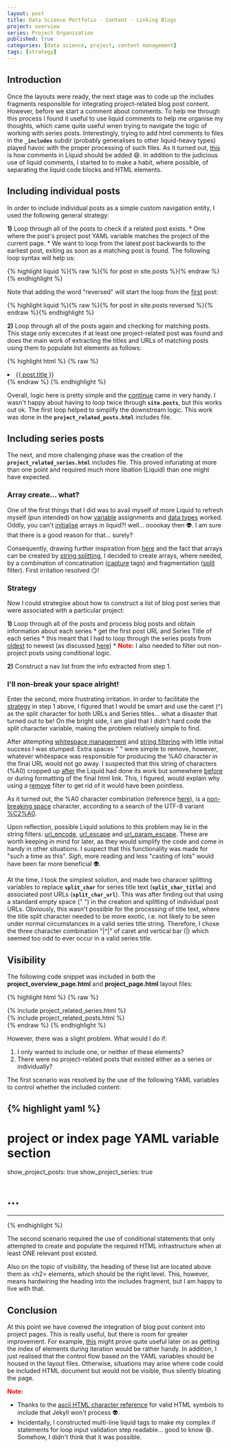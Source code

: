 ```yaml
---
layout: post
title: Data Science Portfolio - Content - Linking Blogs
project: overview
series: Project Organisation
published: true
categories: [data science, project, content management]
tags: [strategy]
---
```


## Introduction

Once the layouts were ready, the next stage was to code up the includes fragments responsible for integrating project-related blog post content. However, before we start a comment about comments. To help me through this process I found it useful to use liquid comments to help me organise my thoughts, which came quite useful wnen trying to navigate the logic of working with series posts. Interestingly, trying to add html comments to files in the **`_includes`** subdir (probably generalises to other liquid-heavy types) played havoc with the proper processing of such files. As it turned out, [this](http://stackoverflow.com/questions/27007323/how-do-you-comment-out-in-liquid) is how comments in Liquid should be added :smile:. In  addition to the judicious use of liquid comments, I started to to make a habit, where possible, of separating the liquid code blocks and HTML elements.

## Including individual posts

In order to include individual posts as a simple custom navigation entity, I used the following general strategy:

**1)** Loop through all of the posts to check if a related post exists. 
    * One where the post's project post YAML variable matches the project of the current page.
    * We want to loop from the latest post backwards to the earliest post, exiting as soon as a matching post is found. The following loop syntax will help us:
     
{% highlight liquid %}{% raw %}{% for post in site.posts %}{% endraw %}{% endhighlight %}
     
Note that adding the word "reversed" will start the loop from the <u>first</u> post:
     
{% highlight liquid %}{% raw %}{% for post in site.posts reversed %}{% endraw %}{% endhighlight %}
     
**2)** Loop through all of the posts again and checking for matching posts. This stage only excecutes if at least one project-related post was found and does the main work of extracting the titles and URLs of matching posts using them to populate list elements as follows:

{% highlight html %}
{% raw %}<li><a href="{{ post.url }}">{{ post.title }}</a></li>{% endraw %}
{% endhighlight %}

Overall, logic here is pretty simple and the [continue](https://help.shopify.com/themes/liquid/tags/iteration-tags#continue) came in very handy. I wasn't happy about having to loop twice through **`site.posts`**, but this works out ok. The first loop helped to simplify the downstream logic. This work was done in the **`project_related_posts.html`** includes file.

## Including series posts

The next, and more challenging phase was the creation of the **`project_related_series.html`** includes file. This proved infuriating at more than one point and required much more libation (Liquid) than one might have expected.

### Array create... what?

One of the first things that I did was to avail myself of more Liquid to refresh myself (pun intended) on how [variable](https://help.shopify.com/themes/liquid/tags/variable-tags) assignments and [data types](https://help.shopify.com/themes/liquid/basics/types) worked. Oddly, you can't [initialise](https://help.shopify.com/themes/liquid/basics/types#initializing-arrays) arrays in liquid?! well... ooookay then :alien:. I am sure that there is a good reason for that... surely?

Consequently, drawing further inspiration from [here](http://stackoverflow.com/questions/27433649/reuse-file-path-in-jekyll#27434079) and the fact that arrays can be created by [string splitting](https://help.shopify.com/themes/liquid/basics/types#initializing-arrays), I decided to create arrays, where needed, by a combination of concatination ([capture](https://help.shopify.com/themes/liquid/tags/variable-tags#capture) tags) and fragmentation ([split](https://help.shopify.com/themes/liquid/filters/string-filters#split) filter). First irritation resolved :smirk:!

### Strategy

Now I could strategise about how to construct a list of blog post series that were associated with a particular project:

**1)** Loop through all of the posts and process blog posts and obtain information about each series
    * get the first post URL and Series Title of each series 
    * this meant that I had to loop through the series posts from <u>oldest</u> to newest (as discussed [here](#including-individual-posts))
    * <b style="color:red;">Note:</b> I also needed to filter out non-project posts using conditional logic.

**2)** Construct a nav list from the info extracted from step 1.

### I'll non-break your space alright!

Enter the second, more frustrating irritation. In order to facilitate the [strategy](#strategy) in step 1 above, I figured that I would be smart and use the caret (&#94;) as the split character for both URLs and Series titles... what a disaster that turned out to be! On the bright side, I am glad that I didn't hard code the split character variable, making the problem relatively simple to find.

After attempting [whitespace management](https://help.shopify.com/themes/liquid/basics/whitespace) and [string filtering](https://help.shopify.com/themes/liquid/filters/string-filters) with little initial success I was stumped. Extra spaces " " were simple to remove, however, whatever whitespace was responsible for producing the %A0 character in the final URL would not go away. I suspected that this string of characters (%A0) cropped up <u>after</u> the Liquid had done its work but somewhere <u>before</u> or during formatting of the final html link. This, I figured, would explain why using a [remove](https://help.shopify.com/themes/liquid/filters/string-filters#remove) filter to get rid of it would have been pointless.

As it turned out, the %A0 character combination (reference [here](https://www.w3schools.com/tags/ref_urlencode.asp)), is a [non-breaking space](https://en.wikipedia.org/wiki/Non-breaking_space) character, according to a search of the UTF-8 variant [%C2%A0](http://www.fileformat.info/info/unicode/char/a0/index.htm).

Upon reflection, possible Liquid solutions to this problem may lie in the string filters: [url_encode](https://help.shopify.com/themes/liquid/filters/string-filters#url_encode), [url_escape](https://help.shopify.com/themes/liquid/filters/string-filters#url_escape) and [url_param_escape](https://help.shopify.com/themes/liquid/filters/string-filters#url_param_escape). These are worth keeping in mind for later, as they would simplify the code and come in handy in other situations. I suspect that this functionality was made for "such a time as this". *Sigh*, more reading and less "casting of lots" would have been far more beneficial :alien:.

At the time, I took the simplest solution, and made two characer splitting variables to replace **`split_char`** for series title text (**`split_char_title`**) and associated post URLs (**`split_char_url`**). This was after finding out that using a standard empty space (" ") in the creation and splitting of individual post URLs. Obviously, this wasn't possible for the processing of title text, where the title split character needed to be more exotic, i.e. not likely to be seen under normal circumstances in a valid series title string. Therefore, I chose the three character combination "&#124;&#94;&#124;" of caret and vertical bar (&#124;) which seemed too odd to ever occur in a valid series title.

## Visibility

The following code snippet was included in both the **project_overview_page.html** and **project_page.html** layout files:

{% highlight html %}
{% raw %}
  <div id="related_series">{% include project_related_series.html %}</div>
  <div id="related_posts">{% include project_related_posts.html %}</div>
{% endraw %}
{% endhighlight %}

However, there was a slight problem. What would I do if:

1. I only wanted to include one, or neither of these elements?
2. There were no project-related posts that existed either as a series or individually?

The first scenario was resolved by the use of the following YAML variables to control whether the included content:

{% highlight yaml %}
---
# project or index page YAML variable section
show_project_posts: true
show_project_series: true
# ...
---
{% endhighlight %}

The second scenario required the use of conditional statements that only attempted to create and populate the required HTML infrastructure when at least ONE relevant post existed.

Also on the topic of visibility, the heading of these list are located above them as &lt;h2&gt; elements, which should be the right level. This, however, means hardwiring the heading into the includes fragment, but I am happy to live with that.

## Conclusion

At this point we have covered the integration of blog post content into project pages. This is really useful, but there is room for greater improvement. For example, [this](http://stackoverflow.com/questions/22539150/iterate-over-arrays-in-liquid-templates) might prove quite useful later on as getting the index of elements during iteration would be rather handy. In addition, I just realised that the control flow based on the YAML variables should be housed in the layout files. Otherwise, situations may arise where code could be included HTML document but would not be visible, thus silently bloating the page.

<b style="color:red;">Note:</b> 

* Thanks to the [ascii HTML character reference](http://www.ascii.cl/htmlcodes.htm) for valid HTML symbols to include that Jekyll won't process :alien:.
* Incidentally, I constructed multi-line liquid tags to make my complex if statements for loop input validation step readable... good to know :smile:. Somehow, I didn't think that it was possible.